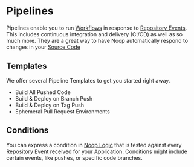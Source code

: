 # Pipelines

Pipelines enable you to run [Workflows]() in response to [Repository Events](/docs/Applications.md#linked-repositories). This includes continuous integration and delivery (CI/CD) as well as so much more. They are a great way to have Noop automatically respond to changes in your [Source Code](/docs/Builds.md#source-code)

## Templates

We offer several Pipeline Templates to get you started right away.

- Build All Pushed Code
- Build & Deploy on Branch Push
- Build & Deploy on Tag Push
- Ephemeral Pull Request Environments

## Conditions

You can express a condition in [Noop Logic](/docs/Logic.md) that is tested against every Repository Event received for your Application. Conditions might include certain events, like pushes, or specific code branches.
